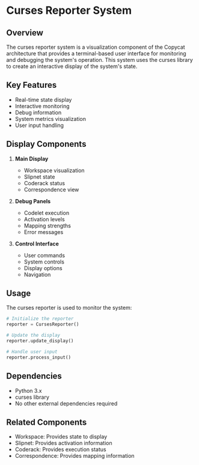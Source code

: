 # Curses Reporter System

## Overview
The curses reporter system is a visualization component of the Copycat architecture that provides a terminal-based user interface for monitoring and debugging the system's operation. This system uses the curses library to create an interactive display of the system's state.

## Key Features
- Real-time state display
- Interactive monitoring
- Debug information
- System metrics visualization
- User input handling

## Display Components
1. **Main Display**
   - Workspace visualization
   - Slipnet state
   - Coderack status
   - Correspondence view

2. **Debug Panels**
   - Codelet execution
   - Activation levels
   - Mapping strengths
   - Error messages

3. **Control Interface**
   - User commands
   - System controls
   - Display options
   - Navigation

## Usage
The curses reporter is used to monitor the system:

```python
# Initialize the reporter
reporter = CursesReporter()

# Update the display
reporter.update_display()

# Handle user input
reporter.process_input()
```

## Dependencies
- Python 3.x
- curses library
- No other external dependencies required

## Related Components
- Workspace: Provides state to display
- Slipnet: Provides activation information
- Coderack: Provides execution status
- Correspondence: Provides mapping information 